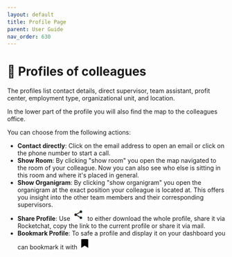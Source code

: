```yaml
---
layout: default
title: Profile Page
parent: User Guide
nav_order: 630
---
```

# :two_women_holding_hands: Profiles of colleagues 
The profiles list contact details, direct supervisor, team assistant, profit center, employment type, organizational unit, and location. 

In the lower part of the profile you will also find the map to the colleagues office.  

You can choose from the following actions:

* **Contact directly**: Click on the email address to open an email or click on the phone number to start a call. 
* **Show Room**: By clicking "show room" you open the map navigated to the room of your colleague. Now you can also see who else is sitting in this room and where it's placed in general.  
* **Show Organigram**: By clicking "show organigram" you open the organigram at the exact position your colleague is located at. This offers you insight into the other team members and their corresponding supervisors.  
* **Share Profile**: Use ![share icon](media/shareicon.png) to either download the whole profile, share it via Rocketchat, copy the link to the current profile or share it via mail. 
* **Bookmark Profile**: To safe a profile and display it on your dashboard you can bookmark it with ![bookmark icon](media/bookmarkicon1.png)